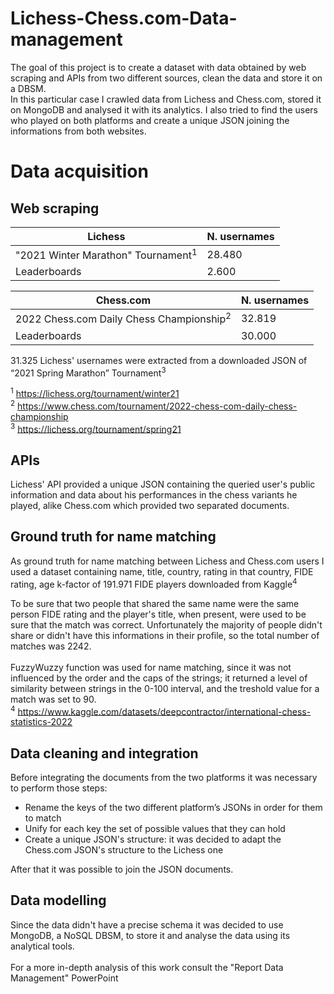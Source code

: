 # Lichess-Chess.com-Data-management

The goal of this project is to create a dataset with data obtained by web scraping and APIs from two different sources, clean the data and store it on a DBSM. <br>
In this particular case I crawled data from Lichess and Chess.com, stored it on MongoDB and analysed it with its analytics. I also tried to find the users who played on both platforms and create a unique JSON joining the informations from both websites.    

# Data acquisition
## Web scraping
|Lichess    | N. usernames |
|--------------|----|
  | "2021 Winter Marathon" Tournament<sup>1</sup>     | 28.480            |
|Leaderboards    |2.600           |

|Chess.com     | N. usernames |
|--------------|----|
| 2022 Chess.com Daily Chess Championship<sup>2</sup>     |32.819             |
|Leaderboards    |30.000           |


31.325 Lichess' usernames were extracted from a downloaded JSON of “2021 Spring Marathon” Tournament<sup>3</sup>

$^1$ https://lichess.org/tournament/winter21   <br>
$^2$ https://www.chess.com/tournament/2022-chess-com-daily-chess-championship  <br>
<sup>3</sup> https://lichess.org/tournament/spring21

## APIs
Lichess' API provided a unique JSON containing the queried user's public information and data about his performances in the chess variants he played, alike Chess.com which provided two separated documents. 

## Ground truth for name matching

As ground truth for name matching between Lichess and Chess.com users I used a dataset containing name, title, country, rating in that country, FIDE rating, age k-factor of 191.971 FIDE players downloaded from Kaggle<sup>4</sup> <br>

To be sure that two people that shared the same name were the same person FIDE rating and the player's title, when present, were used to be sure that the match was correct. Unfortunately the majority of people didn't share or didn't have this informations in their profile, so the total number of matches was 2242.  
<br> 
FuzzyWuzzy function was used for name matching, since it was not influenced by the order and the caps of the strings; it returned a level of similarity between strings in the 0-100 interval, and the treshold value for a match was set to 90. <br>
<sup>4</sup> https://www.kaggle.com/datasets/deepcontractor/international-chess-statistics-2022

## Data cleaning and integration

Before integrating the documents from the two platforms it was necessary to perform those steps:
-	Rename the keys of the two different platform’s JSONs in order for them to match
-	Unify for each key the set of possible values that they can hold 
-	Create a unique JSON's structure: it was decided to adapt the Chess.com JSON's structure to the Lichess one 

After that it was possible to join the JSON documents.

## Data modelling

Since the data didn't have a precise schema it was decided to use MongoDB, a NoSQL DBSM, to store it and analyse the data using its analytical tools.    
<br>
For a more in-depth analysis of this work consult the "Report Data Management" PowerPoint
